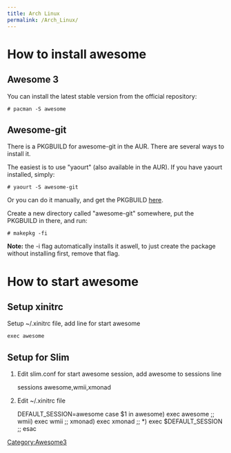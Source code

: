 ```yaml
---
title: Arch Linux
permalink: /Arch_Linux/
---
```


How to install awesome
======================

Awesome 3
---------

You can install the latest stable version from the official repository:

    # pacman -S awesome

Awesome-git
-----------

There is a PKGBUILD for awesome-git in the AUR. There are several ways to install it.

The easiest is to use "yaourt" (also available in the AUR). If you have yaourt installed, simply:

    # yaourt -S awesome-git

Or you can do it manually, and get the PKGBUILD [here](http://aur.archlinux.org/packages/aw/awesome-git/PKGBUILD).

Create a new directory called "awesome-git" somewhere, put the PKGBUILD in there, and run:

    # makepkg -fi

**Note:** the -i flag automatically installs it aswell, to just create the package without installing first, remove that flag.

How to start awesome
====================

Setup xinitrc
-------------

Setup ~/.xinitrc file, add line for start awesome

    exec awesome

Setup for Slim
--------------

1) Edit slim.conf for start awesome session, add awesome to sessions line

    sessions               awesome,wmii,xmonad

2) Edit ~/.xinitrc file

    DEFAULT_SESSION=awesome
    case $1 in
      awesome) exec awesome ;;
      wmii) exec wmii ;;
      xmonad) exec xmonad ;;
      *) exec $DEFAULT_SESSION ;;
    esac

[Category:Awesome3](/Category:Awesome3 "wikilink")
